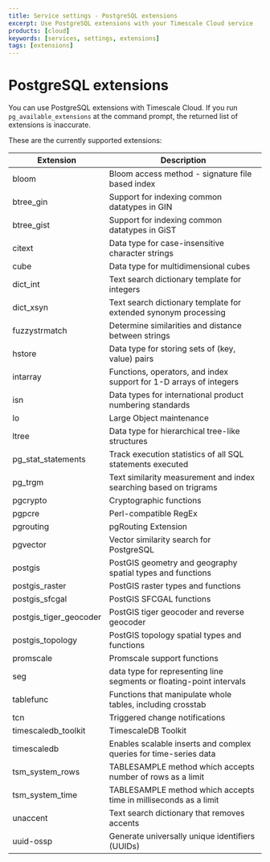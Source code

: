 ```yaml
---
title: Service settings - PostgreSQL extensions
excerpt: Use PostgreSQL extensions with your Timescale Cloud service
products: [cloud]
keywords: [services, settings, extensions]
tags: [extensions]
---
```


# PostgreSQL extensions

You can use PostgreSQL extensions with Timescale Cloud. If you run
`pg_available_extensions` at the command prompt, the returned list of extensions
is inaccurate.

These are the currently supported extensions:

<!-- vale Vale.Spelling = NO -->

|Extension|Description|
|-|-|
|bloom|Bloom access method - signature file based index|
|btree_gin|Support for indexing common datatypes in GIN|
|btree_gist|Support for indexing common datatypes in GiST|
|citext|Data type for case-insensitive character strings|
|cube|Data type for multidimensional cubes|
|dict_int|Text search dictionary template for integers|
|dict_xsyn|Text search dictionary template for extended synonym processing|
|fuzzystrmatch|Determine similarities and distance between strings|
|hstore|Data type for storing sets of (key, value) pairs|
|intarray|Functions, operators, and index support for 1-D arrays of integers|
|isn|Data types for international product numbering standards|
|lo|Large Object maintenance|
|ltree|Data type for hierarchical tree-like structures|
|pg_stat_statements|Track execution statistics of all SQL statements executed|
|pg_trgm|Text similarity measurement and index searching based on trigrams|
|pgcrypto|Cryptographic functions|
|pgpcre|Perl-compatible RegEx|
|pgrouting|pgRouting Extension|
|pgvector|Vector similarity search for PostgreSQL|
|postgis|PostGIS geometry and geography spatial types and functions|
|postgis_raster|PostGIS raster types and functions|
|postgis_sfcgal|PostGIS SFCGAL functions|
|postgis_tiger_geocoder|PostGIS tiger geocoder and reverse geocoder|
|postgis_topology|PostGIS topology spatial types and functions|
|promscale|Promscale support functions|
|seg|data type for representing line segments or floating-point intervals|
|tablefunc|Functions that manipulate whole tables, including crosstab|
|tcn|Triggered change notifications|
|timescaledb_toolkit|TimescaleDB Toolkit|
|timescaledb|Enables scalable inserts and complex queries for time-series data|
|tsm_system_rows|TABLESAMPLE method which accepts number of rows as a limit|
|tsm_system_time|TABLESAMPLE method which accepts time in milliseconds as a limit|
|unaccent|Text search dictionary that removes accents|
|uuid-ossp|Generate universally unique identifiers (UUIDs)|

<!-- vale Vale.Spelling = YES -->
